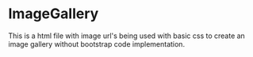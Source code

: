 # ImageGallery

This is a html file with image url's being used with basic css to create an image gallery without bootstrap code implementation.
